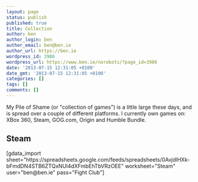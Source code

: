 ```yaml
---
layout: page
status: publish
published: true
title: Collection
author: ben
author_login: ben
author_email: ben@ben.ie
author_url: https://ben.ie
wordpress_id: 3986
wordpress_url: https://www.ben.ie/norobots/?page_id=3986
date: '2013-07-15 12:31:05 +0100'
date_gmt: '2013-07-15 12:31:05 +0100'
categories: []
tags: []
comments: []
---
```

<p>My Pile of Shame (or "collection of games") is a little large these days, and is spread over a couple of different platforms. I currently own games on: XBox 360, Steam, GOG.com, Origin and Humble Bundle.</p>
<h2>Steam</h2>
<p>[gdata_import sheet="https://spreadsheets.google.com/feeds/spreadsheets/0AvjdlHXk-bFmdDN4STB6ZTQxNUl4dXFmbEhTbVRzOEE" worksheet="Steam" user="ben@ben.ie" pass="Fight Club"]</p>
